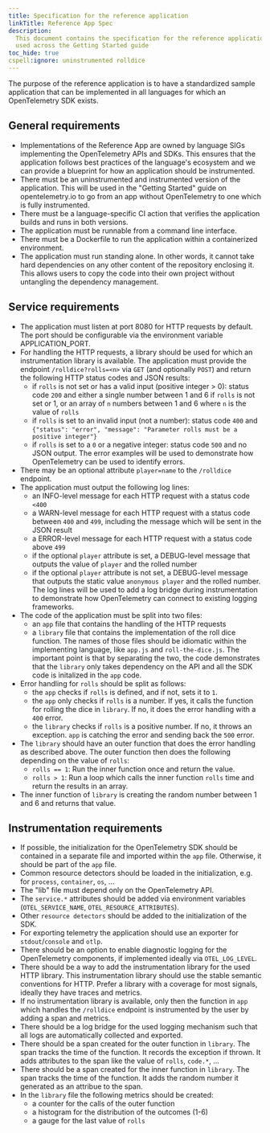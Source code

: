 ```yaml
---
title: Specification for the reference application
linkTitle: Reference App Spec
description:
  This document contains the specification for the reference application that is
  used across the Getting Started guide
toc_hide: true
cspell:ignore: uninstrumented rolldice
---
```


The purpose of the reference application is to have a standardized sample
application that can be implemented in all languages for which an OpenTelemetry
SDK exists.

## General requirements

- Implementations of the Reference App are owned by language SIGs implementing
  the OpenTelemetry APIs and SDKs. This ensures that the application follows
  best practices of the language's ecosystem and we can provide a blueprint for
  how an application should be instrumented.
- There must be an uninstrumented and instrumented version of the application.
  This will be used in the "Getting Started" guide on opentelemetry.io to go
  from an app without OpenTelemetry to one which is fully instrumented.
- There must be a language-specific CI action that verifies the application
  builds and runs in both versions.
- The application must be runnable from a command line interface.
- There must be a Dockerfile to run the application within a containerized
  environment.
- The application must run standing alone. In other words, it cannot take hard
  dependencies on any other content of the repository enclosing it. This allows
  users to copy the code into their own project without untangling the
  dependency management.

## Service requirements

- The application must listen at port 8080 for HTTP requests by default. The
  port should be configurable via the environment variable APPLICATION_PORT.
- For handling the HTTP requests, a library should be used for which an
  instrumentation library is available. The application must provide the
  endpoint `/rolldice?rolls=<n>` via `GET` (and optionally `POST`) and return
  the following HTTP status codes and JSON results:
  - if `rolls` is not set or has a valid input (positive integer > 0): status
    code `200` and either a single number between 1 and 6 if `rolls` is not set
    or 1, or an array of `n` numbers between 1 and 6 where `n` is the value of
    `rolls`
  - if `rolls` is set to an invalid input (not a number): status code `400` and
    `{"status": "error", "message": "Parameter rolls must be a positive integer"}`
  - if `rolls` is set to a `0` or a negative integer: status code `500` and no
    JSON output. The error examples will be used to demonstrate how
    OpenTelemetry can be used to identify errors.
- There may be an optional attribute `player=name` to the `/rolldice` endpoint.
- The application must output the following log lines:
  - an INFO-level message for each HTTP request with a status code `<400`
  - a WARN-level message for each HTTP request with a status code between `400`
    and `499`, including the message which will be sent in the JSON result
  - a ERROR-level message for each HTTP request with a status code above `499`
  - if the optional `player` attribute is set, a DEBUG-level message that
    outputs the value of `player` and the rolled number
  - if the optional `player` attribute is not set, a DEBUG-level message that
    outputs the static value `anonymous player` and the rolled number. The log
    lines will be used to add a log bridge during instrumentation to demonstrate
    how OpenTelemetry can connect to existing logging frameworks.
- The code of the application must be split into two files:
  - an `app` file that contains the handling of the HTTP requests
  - a `library` file that contains the implementation of the roll dice function.
    The names of those files should be idiomatic within the implementing
    language, like `app.js` and `roll-the-dice.js`. The important point is that
    by separating the two, the code demonstrates that the `library` only takes
    dependency on the API and all the SDK code is initalized in the `app` code.
- Error handling for `rolls` should be split as follows:
  - the `app` checks if `rolls` is defined, and if not, sets it to `1`.
  - the `app` only checks if `rolls` is a number. If yes, it calls the function
    for rolling the dice in `library`. If no, it does the error handling with a
    `400` error.
  - the `library` checks if `rolls` is a positive number. If no, it throws an
    exception. `app` is catching the error and sending back the `500` error.
- The `library` should have an outer function that does the error handling as
  described above. The outer function then does the following depending on the
  value of `rolls`:
  - `rolls == 1`: Run the inner function once and return the value.
  - `rolls > 1`: Run a loop which calls the inner function `rolls` time and
    return the results in an array.
- The inner function of `library` is creating the random number between 1 and 6
  and returns that value.

## Instrumentation requirements

- If possible, the initialization for the OpenTelemetry SDK should be contained
  in a separate file and imported within the `app` file. Otherwise, it should be
  part of the `app` file.
- Common resource detectors should be loaded in the initialization, e.g. for
  `process`, `container`, `os`, ...
- The "lib" file must depend only on the OpenTelemetry API.
- The `service.*` attributes should be added via environment variables
  (`OTEL_SERVICE_NAME`, `OTEL_RESOURCE_ATTRIBUTES`).
- Other `resource detectors` should be added to the initialization of the SDK.
- For exporting telemetry the application should use an exporter for
  `stdout`/`console` and `otlp`.
- There should be an option to enable diagnostic logging for the OpenTelemetry
  components, if implemented ideally via `OTEL_LOG_LEVEL`.
- There should be a way to add the instrumentation library for the used HTTP
  library. This instrumentation library should use the stable semantic
  conventions for HTTP. Prefer a library with a coverage for most signals,
  ideally they have traces and metrics.
- If no instrumentation library is available, only then the function in `app`
  which handles the `/rolldice` endpoint is instrumented by the user by adding a
  span and metrics.
- There should be a log bridge for the used logging mechanism such that all logs
  are automatically collected and exported.
- There should be a span created for the outer function in `library`. The span
  tracks the time of the function. It records the exception if thrown. It adds
  attributes to the span like the value of `rolls`, `code.*`, ...
- There should be a span created for the inner function in `library`. The span
  tracks the time of the function. It adds the random number it generated as an
  attribue to the span.
- In the `library` file the following metrics should be created:
  - a counter for the calls of the outer function
  - a histogram for the distribution of the outcomes (1-6)
  - a gauge for the last value of `rolls`
